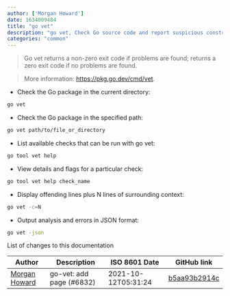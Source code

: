 ```yaml
---
author: ['Morgan Howard']
date: 1634009484
title: "go vet"
description: "go vet, Check Go source code and report suspicious constructs (e.g. lint your Go source files)."
categories: "common"
---
```

> Go vet returns a non-zero exit code if problems are found; returns a zero exit code if no problems are found.

> More information: <https://pkg.go.dev/cmd/vet>.

- Check the Go package in the current directory:

```bash
go vet
```

- Check the Go package in the specified path:

```bash
go vet path/to/file_or_directory
```

- List available checks that can be run with go vet:

```bash
go tool vet help
```

- View details and flags for a particular check:

```bash
go tool vet help check_name
```

- Display offending lines plus N lines of surrounding context:

```bash
go vet -c=N
```

- Output analysis and errors in JSON format:

```bash
go vet -json
```
List of changes to this documentation


Author | Description | ISO 8601 Date | GitHub link
------|-----|-----|-----
[Morgan Howard](mailto:morganhoward@users.noreply.github.com) | go-vet: add page (#6832) | 2021-10-12T05:31:24 | [b5aa93b2914c](https://github.com/tldr-pages/tldr/commit/b5aa93b2914caa3cec52bf029c9c17e86d8940fb)

